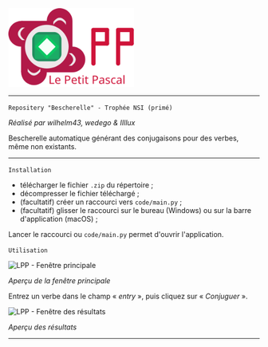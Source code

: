 <div class="center"><img src="/img/lpp.svg" alt="Le Petit Pascal - Logo complet" width="50%" title="Le Petit Pascal"/></div>

----

``` Repositery "Bescherelle" - Trophée NSI (primé) ```

*Réalisé par wilhelm43, wedego & IIllux*

Bescherelle automatique générant des conjugaisons pour des verbes, même non existants.

----

``` Installation ```

- télécharger le fichier `.zip` du répertoire ;
- décompresser le fichier téléchargé ;
- (facultatif) créer un raccourci vers `code/main.py` ;
- (facultatif) glisser le raccourci sur le bureau (Windows) ou sur la barre d'application (macOS) ;

Lancer le raccourci ou `code/main.py` permet d'ouvrir l'application.

``` Utilisation ```

<img src="/img/templates/lpp_home.svg" alt="LPP - Fenêtre principale" title="Fenêtre principale">

*Aperçu de la fenêtre principale*

Entrez un verbe dans le champ « *entry* », puis cliquez sur « *Conjuguer* ».

<img src="/img/templates/lpp_conjugeur.svg" alt="LPP - Fenêtre des résultats" title="Fenêtre des résultats">

*Aperçu des résultats*

----
